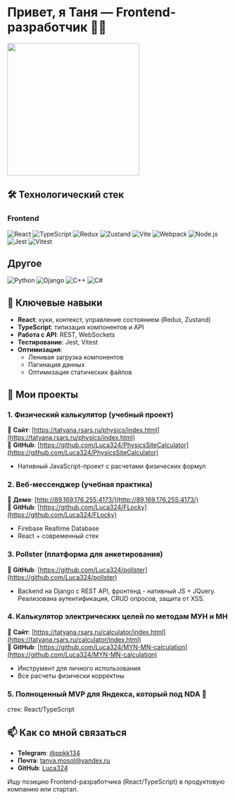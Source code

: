 # Привет, я Таня — Frontend-разработчик 👩‍💻  

<image src="https://github.com/user-attachments/assets/c49b94bb-d6fd-4c23-a0d7-c703d20a1b22" width="300px">

## 🛠 Технологический стек  

### **Frontend**  
![React](https://img.shields.io/badge/React-61DAFB?logo=react&logoColor=black)
![TypeScript](https://img.shields.io/badge/TypeScript-3178C6?logo=typescript&logoColor=white)
![Redux](https://img.shields.io/badge/Redux-764ABC?logo=redux&logoColor=white)
![Zustand](https://img.shields.io/badge/Zustand-000000?logo=react&logoColor=white)
![Vite](https://img.shields.io/badge/Vite-646CFF?logo=vite&logoColor=white)
![Webpack](https://img.shields.io/badge/Webpack-8DD6F9?logo=webpack&logoColor=black)
![Node.js](https://img.shields.io/badge/Node.js-339933?logo=node.js&logoColor=white)
![Jest](https://img.shields.io/badge/Jest-C21325?logo=jest&logoColor=white)
![Vitest](https://img.shields.io/badge/Vitest-6E9F18?logo=vitest&logoColor=white)

## Другое
![Python](https://img.shields.io/badge/Python-3776AB?logo=python&logoColor=white)
![Django](https://img.shields.io/badge/Django-092E20?logo=django&logoColor=white)
![C++](https://img.shields.io/badge/C++-00599C?logo=c%2B%2B&logoColor=white)
![C#](https://img.shields.io/badge/C%23-239120?logo=c-sharp&logoColor=white)

## 🎯 Ключевые навыки  
- **React**: хуки, контекст, управление состоянием (Redux, Zustand)  
- **TypeScript**: типизация компонентов и API  
- **Работа с API**: REST, WebSockets  
- **Тестирование**: Jest, Vitest
- **Оптимизация**:  
  - Ленивая загрузка компонентов  
  - Пагинация данных  
  - Оптимизация статических файлов  

## 🌟 Мои проекты  

### 1. Физический калькулятор (учебный проект)  
🔗 **Сайт**: [https://tatyana.rsars.ru/physics/index.html](https://tatyana.rsars.ru/physics/index.html)  
📂 **GitHub**: [https://github.com/Luca324/PhysicsSiteCalculator](https://github.com/Luca324/PhysicsSiteCalculator)  
- Нативный JavaScript-проект с расчетами физических формул 

### 2. Веб-мессенджер (учебная практика)  
🔗 **Демо**: [http://89.169.176.255:4173/](http://89.169.176.255:4173/)  
📂 **GitHub**: [https://github.com/Luca324/FLocky](https://github.com/Luca324/FLocky)  
- Firebase Realtime Database
- React + современный стек  

### 3. Pollster (платформа для анкетирования)  
📂 **GitHub**: [https://github.com/Luca324/pollster](https://github.com/Luca324/pollster)   
- Backend на Django с REST API, фронтенд - нативный JS + JQuery. Реализована аутентификация, CRUD опросов, защита от XSS.

### 4. Калькулятор электрических целей по методам МУН и МН
🔗 **Сайт**: [https://tatyana.rsars.ru/calculator/index.html](https://tatyana.rsars.ru/calculator/index.html)  
📂 **GitHub**: [https://github.com/Luca324/MYN-MN-calculation](https://github.com/Luca324/MYN-MN-calculation)  
- Инструмент для личного использования  
- Все расчеты физически корректны

### 5. Полноценный MVP для Яндекса, который под NDA 🤫
стек: React/TypeScript

## 📫 Как со мной связаться  
- **Telegram**: [@ppkk134](https://t.me/ppkk134)
- **Почта**: tanya.mosol@yandex.ru
- **GitHub**: [Luca324](https://github.com/Luca324)  

Ищу позицию Frontend-разработчика (React/TypeScript) в продуктовую компанию или стартап.
